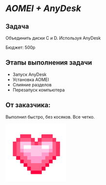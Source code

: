 # ***AOMEI + AnyDesk***

## **Задача** ##
Объединить диски C и D. Используя AnyDesk

Бюджет: 500р

## **Этапы выполнения задачи** ##
- Запуск AnyDesk
- Установка AOMEI
- Слияние разделов
- Перезапуск компьютера

## **От заказчика:** ##
Выполнил быстро, без косяков. Все четко. 

![Funny](https://github.com/yakummi/Portfolio/blob/main/fl_tasks/AOMEI%20%2B%20AnyDesk/17e6ae3a1f7c85bd4e2a801bf04f5f4d_w200.gif)
